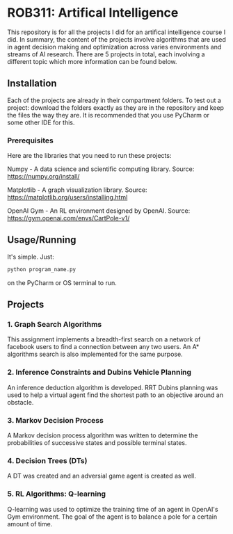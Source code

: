 # ROB311: Artifical Intelligence

This repository is for all the projects I did for an artifical intelligence course I did. In summary, the content of the projects involve algorithms that are used in agent decision making and optimization across varies environments and streams of AI research. There are 5 projects in total, each involving a different topic which more information can be found below. 

## Installation

Each of the projects are already in their compartment folders. To test out a project: download the folders exactly as they are in the repository and keep the files the way they are. It is recommended that you use PyCharm or some other IDE for this. 

### Prerequisites

Here are the libraries that you need to run these projects:

Numpy - A data science and scientific computing library. Source: https://numpy.org/install/

Matplotlib - A graph visualization library. Source: https://matplotlib.org/users/installing.html

OpenAI Gym - An RL environment designed by OpenAI. Source: https://gym.openai.com/envs/CartPole-v1/

## Usage/Running 

It's simple. Just:

```bash
python program_name.py
```
on the PyCharm or OS terminal to run.

## Projects 

### 1. Graph Search Algorithms

This assignment implements a breadth-first search on a network of facebook users to find a connection between any two users. An A* algorithms search is also implemented
for the same purpose. 

### 2. Inference Constraints and Dubins Vehicle Planning

An inference deduction algorithm is developed. RRT Dubins planning was used to help a virtual agent find the shortest path to an objective around an obstacle. 

### 3. Markov Decision Process

A Markov decision process algorithm was written to determine the probabilities of successive states and possible terminal states.

### 4. Decision Trees (DTs)

A DT was created and an adversial game agent is created as well.

### 5. RL Algorithms: Q-learning

Q-learning was used to optimize the training time of an agent in OpenAI's Gym environment. The goal of the agent is to balance a pole for a certain amount of time.
